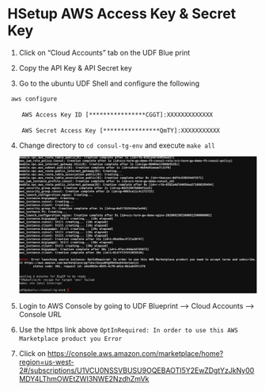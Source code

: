 # HSetup AWS Access Key & Secret Key


1. Click on “Cloud Accounts” tab on the UDF Blue print

2. Copy the API Key & API Secret key

3. Go to the ubuntu UDF Shell and configure the following

```
 aws configure

    AWS Access Key ID [****************CGGT]:XXXXXXXXXXXXX

    AWS Secret Access Key [****************QmTY]:XXXXXXXXXXX
```

4. Change directory to `cd consul-tg-env` and execute `make all`
 
   ![alt text](../../images/makefail.png)

5. Login to AWS Console by going to UDF Blueprint –> Cloud Accounts –> Console URL

6. Use the https link above `OptInRequired: In order to use this AWS Marketplace product you Error`

7. Click on https://console.aws.amazon.com/marketplace/home?region=us-west-2#/subscriptions/U1VCU0NSSVBUSU9OQEBAOTI5Y2EwZDgtYzJkNy00MDY4LThmOWEtZWI3NWE2NzdhZmVk


